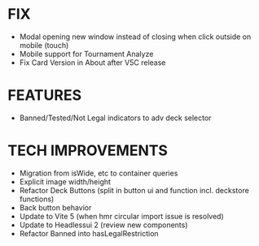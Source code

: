 # FIX
- Modal opening new window instead of closing when click outside on mobile (touch)
- Mobile support for Tournament Analyze
- Fix Card Version in About after V5C release

# FEATURES
- Banned/Tested/Not Legal indicators to adv deck selector

# TECH IMPROVEMENTS
- Migration from isWide, etc to container queries
- Explicit image width/height
- Refactor Deck Buttons (split in button ui and function incl. deckstore functions)
- Back button behavior
- Update to Vite 5 (when hmr circular import issue is resolved)
- Update to Headlessui 2 (review new components)
- Refactor Banned into hasLegalRestriction
